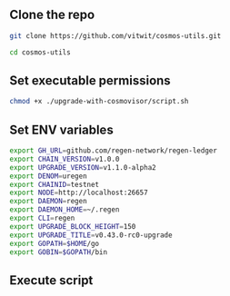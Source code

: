 
## Clone the repo

```sh
git clone https://github.com/vitwit/cosmos-utils.git

cd cosmos-utils
```

## Set executable permissions

```sh
chmod +x ./upgrade-with-cosmovisor/script.sh
```

## Set ENV variables
```sh
export GH_URL=github.com/regen-network/regen-ledger
export CHAIN_VERSION=v1.0.0
export UPGRADE_VERSION=v1.1.0-alpha2
export DENOM=uregen
export CHAINID=testnet
export NODE=http://localhost:26657
export DAEMON=regen
export DAEMON_HOME=~/.regen
export CLI=regen
export UPGRADE_BLOCK_HEIGHT=150
export UPGRADE_TITLE=v0.43.0-rc0-upgrade
export GOPATH=$HOME/go
export GOBIN=$GOPATH/bin
```

## Execute script